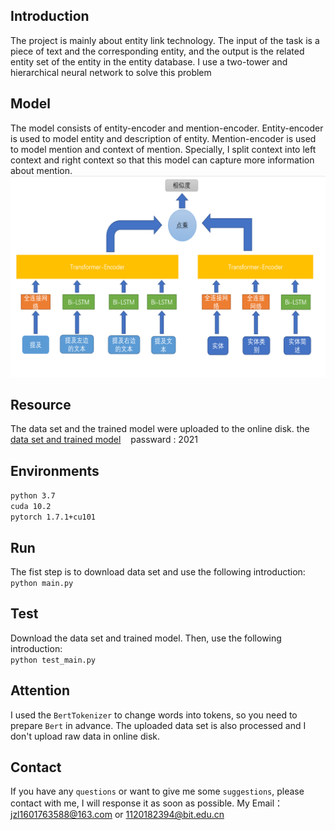 ## Introduction  
The project is mainly about entity link technology. The input of the task is a piece of text and the corresponding entity, and the output is the related entity set of the entity in the entity database. I use a two-tower and hierarchical neural network to solve this problem

## Model
The model consists of entity-encoder and mention-encoder. Entity-encoder is used to model entity and description of entity. Mention-encoder is used to model mention and
context of mention. Specially, I split context into left context and right context so that this model can capture more information about mention.  
 ![image](https://github.com/woyaonidsh/Entity_link/blob/main/model.png)  

## Resource
The data set and the trained model were uploaded to the online disk. the [data set and trained model](https://pan.baidu.com/s/1eN1ACCW3-pQvAAsjQvGZUA)&nbsp;&nbsp;&nbsp;&nbsp;passward : 2021  

## Environments
`python 3.7`  
`cuda 10.2`  
`pytorch 1.7.1+cu101`  

## Run
The fist step is to download data set and use the following introduction:  
`python main.py`  

## Test
Download the data set and trained model. Then, use the following introduction:  
`python test_main.py`  

## Attention
I used the `BertTokenizer` to change words into tokens, so you need to prepare `Bert` in advance. The uploaded data set is also processed and I don't upload raw data in online disk.  

## Contact
If you have any `questions` or want to give me some `suggestions`, please contact with me, I will response it as soon as possible.
My Email：jzl1601763588@163.com or 1120182394@bit.edu.cn
